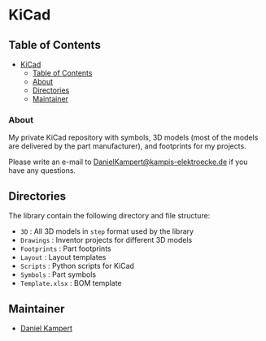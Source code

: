 # KiCad

## Table of Contents

- [KiCad](#kicad)
  - [Table of Contents](#table-of-contents)
  - [About](#about)
  - [Directories](#directories)
  - [Maintainer](#maintainer)

### About

My private KiCad repository with symbols, 3D models (most of the models are delivered by the part manufacturer), and footprints for my projects.

Please write an e-mail to [DanielKampert@kampis-elektroecke.de](DanielKampert@kampis-elektroecke.de) if you have any questions.

## Directories

The library contain the following directory and file structure:

- `3D` : All 3D models in `step` format used by the library
- `Drawings` : Inventor projects for different 3D models
- `Footprints` : Part footprints
- `Layout` : Layout templates
- `Scripts` : Python scripts for KiCad
- `Symbols` : Part symbols
- `Template.xlsx` : BOM template

## Maintainer

- [Daniel Kampert](mailto:DanielKampert@kampis-elektroecke.de)
